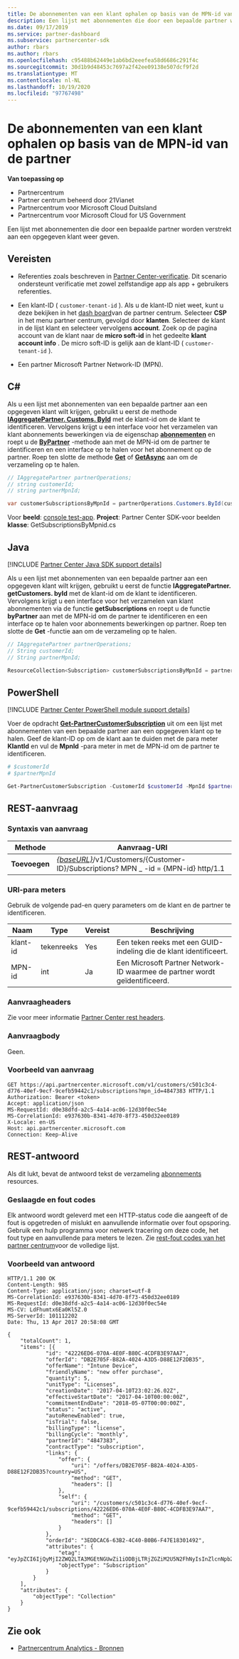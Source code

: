 ```yaml
---
title: De abonnementen van een klant ophalen op basis van de MPN-id van de partner
description: Een lijst met abonnementen die door een bepaalde partner worden verstrekt aan een opgegeven klant weer geven.
ms.date: 09/17/2019
ms.service: partner-dashboard
ms.subservice: partnercenter-sdk
author: rbars
ms.author: rbars
ms.openlocfilehash: c95488b62449e1ab6bd2eeefea58d6686c291f4c
ms.sourcegitcommit: 30d1b9d48453c7697a2f42ee09138e507dcf9f2d
ms.translationtype: MT
ms.contentlocale: nl-NL
ms.lasthandoff: 10/19/2020
ms.locfileid: "97767498"
---
```

# <a name="get-a-customers-subscriptions-by-partner-mpn-id"></a>De abonnementen van een klant ophalen op basis van de MPN-id van de partner

**Van toepassing op**

- Partnercentrum
- Partner centrum beheerd door 21Vianet
- Partnercentrum voor Microsoft Cloud Duitsland
- Partnercentrum voor Microsoft Cloud for US Government

Een lijst met abonnementen die door een bepaalde partner worden verstrekt aan een opgegeven klant weer geven.

## <a name="prerequisites"></a>Vereisten

- Referenties zoals beschreven in [Partner Center-verificatie](partner-center-authentication.md). Dit scenario ondersteunt verificatie met zowel zelfstandige app als app + gebruikers referenties.

- Een klant-ID ( `customer-tenant-id` ). Als u de klant-ID niet weet, kunt u deze bekijken in het [dash board](https://partner.microsoft.com/dashboard)van de partner centrum. Selecteer **CSP** in het menu partner centrum, gevolgd door **klanten**. Selecteer de klant in de lijst klant en selecteer vervolgens **account**. Zoek op de pagina account van de klant naar de **micro soft-id** in het gedeelte **klant account info** . De micro soft-ID is gelijk aan de klant-ID ( `customer-tenant-id` ).

- Een partner Microsoft Partner Network-ID (MPN).

## <a name="c"></a>C\#

Als u een lijst met abonnementen van een bepaalde partner aan een opgegeven klant wilt krijgen, gebruikt u eerst de methode [**IAggregatePartner. Customs. ById**](/dotnet/api/microsoft.store.partnercenter.customers.icustomercollection.byid) met de klant-id om de klant te identificeren. Vervolgens krijgt u een interface voor het verzamelen van klant abonnements bewerkingen via de eigenschap [**abonnementen**](/dotnet/api/microsoft.store.partnercenter.customers.icustomer.subscriptions) en roept u de [**ByPartner**](/dotnet/api/microsoft.store.partnercenter.subscriptions.isubscriptioncollection.bypartner) -methode aan met de MPN-id om de partner te identificeren en een interface op te halen voor het abonnement op de partner. Roep ten slotte de methode [**Get**](/dotnet/api/microsoft.store.partnercenter.genericoperations.ientireentitycollectionretrievaloperations-2.get) of [**GetAsync**](/dotnet/api/microsoft.store.partnercenter.genericoperations.ientireentitycollectionretrievaloperations-2.getasync) aan om de verzameling op te halen.

```csharp
// IAggregatePartner partnerOperations;
// string customerId;
// string partnerMpnId;

var customerSubscriptionsByMpnId = partnerOperations.Customers.ById(customerId).Subscriptions.ByPartner(partnerMpnId).Get();
```

Voor **beeld**: [console test-app](console-test-app.md). **Project**: Partner Center SDK-voor beelden **klasse**: GetSubscriptionsByMpnid.cs

## <a name="java"></a>Java

[!INCLUDE [Partner Center Java SDK support details](../includes/java-sdk-support.md)]

Als u een lijst met abonnementen van een bepaalde partner aan een opgegeven klant wilt krijgen, gebruikt u eerst de functie **IAggregatePartner. getCustomers. byId** met de klant-id om de klant te identificeren. Vervolgens krijgt u een interface voor het verzamelen van klant abonnementen via de functie **getSubscriptions** en roept u de functie **byPartner** aan met de MPN-id om de partner te identificeren en een interface op te halen voor abonnements bewerkingen op partner. Roep ten slotte de **Get** -functie aan om de verzameling op te halen.

```java
// IAggregatePartner partnerOperations;
// String customerId;
// String partnerMpnId;

ResourceCollection<Subscription> customerSubscriptionsByMpnId = partnerOperations.getCustomers().byId(customerId).getSubscriptions().byPartner(partnerMpnId).get();
```

## <a name="powershell"></a>PowerShell

[!INCLUDE [Partner Center PowerShell module support details](../includes/powershell-module-support.md)]

Voer de opdracht [**Get-PartnerCustomerSubscription**](https://github.com/Microsoft/Partner-Center-PowerShell/blob/master/docs/help/Get-PartnerCustomerSubscription.md) uit om een lijst met abonnementen van een bepaalde partner aan een opgegeven klant op te halen. Geef de klant-ID op om de klant aan te duiden met de para meter **KlantId** en vul de **MpnId** -para meter in met de MPN-id om de partner te identificeren.

```powershell
# $customerId
# $partnerMpnId

Get-PartnerCustomerSubscription -CustomerId $customerId -MpnId $partnerMpnId
```

## <a name="rest-request"></a>REST-aanvraag

### <a name="request-syntax"></a>Syntaxis van aanvraag

| Methode  | Aanvraag-URI |
|---------|----------------------------------------------------------------------------------------------------------------|
| **Toevoegen** | [*{baseURL}*](partner-center-rest-urls.md)/v1/Customers/{Customer-ID}/Subscriptions? MPN \_ -id = {MPN-id} http/1.1 |

### <a name="uri-parameters"></a>URI-para meters

Gebruik de volgende pad-en query parameters om de klant en de partner te identificeren.

| Naam        | Type   | Vereist | Beschrijving                                                 |
|-------------|--------|----------|-------------------------------------------------------------|
| klant-id | tekenreeks | Yes      | Een teken reeks met een GUID-indeling die de klant identificeert.       |
| MPN-id      | int    | Ja      | Een Microsoft Partner Network-ID waarmee de partner wordt geïdentificeerd. |

### <a name="request-headers"></a>Aanvraagheaders

Zie voor meer informatie [Partner Center rest headers](headers.md).

### <a name="request-body"></a>Aanvraagbody

Geen.

### <a name="request-example"></a>Voorbeeld van aanvraag

```http
GET https://api.partnercenter.microsoft.com/v1/customers/c501c3c4-d776-40ef-9ecf-9cefb59442c1/subscriptions?mpn_id=4847383 HTTP/1.1
Authorization: Bearer <token>
Accept: application/json
MS-RequestId: d0e38dfd-a2c5-4a14-ac06-12d30f0ec54e
MS-CorrelationId: e937630b-8341-4d70-8f73-450d32ee0189
X-Locale: en-US
Host: api.partnercenter.microsoft.com
Connection: Keep-Alive
```

## <a name="rest-response"></a>REST-antwoord

Als dit lukt, bevat de antwoord tekst de verzameling [abonnements](subscription-resources.md) resources.

### <a name="response-success-and-error-codes"></a>Geslaagde en fout codes

Elk antwoord wordt geleverd met een HTTP-status code die aangeeft of de fout is opgetreden of mislukt en aanvullende informatie over fout opsporing. Gebruik een hulp programma voor netwerk tracering om deze code, het fout type en aanvullende para meters te lezen. Zie [rest-fout codes van het partner centrum](error-codes.md)voor de volledige lijst.

### <a name="response-example"></a>Voorbeeld van antwoord

```http
HTTP/1.1 200 OK
Content-Length: 985
Content-Type: application/json; charset=utf-8
MS-CorrelationId: e937630b-8341-4d70-8f73-450d32ee0189
MS-RequestId: d0e38dfd-a2c5-4a14-ac06-12d30f0ec54e
MS-CV: LdFhumtx6Ea0Kl5Z.0
MS-ServerId: 101112202
Date: Thu, 13 Apr 2017 20:58:08 GMT

{
    "totalCount": 1,
    "items": [{
            "id": "42226ED6-070A-4E0F-B80C-4CDFB3E97AA7",
            "offerId": "DB2E705F-B82A-4024-A3D5-D88E12F2DB35",
            "offerName": "Intune Device",
            "friendlyName": "new offer purchase",
            "quantity": 5,
            "unitType": "Licenses",
            "creationDate": "2017-04-10T23:02:26.02Z",
            "effectiveStartDate": "2017-04-10T00:00:00Z",
            "commitmentEndDate": "2018-05-07T00:00:00Z",
            "status": "active",
            "autoRenewEnabled": true,
            "isTrial": false,
            "billingType": "license",
            "billingCycle": "monthly",
            "partnerId": "4847383",
            "contractType": "subscription",
            "links": {
                "offer": {
                    "uri": "/offers/DB2E705F-B82A-4024-A3D5-D88E12F2DB35?country=US",
                    "method": "GET",
                    "headers": []
                },
                "self": {
                    "uri": "/customers/c501c3c4-d776-40ef-9ecf-9cefb59442c1/subscriptions/42226ED6-070A-4E0F-B80C-4CDFB3E97AA7",
                    "method": "GET",
                    "headers": []
                }
            },
            "orderId": "3EDDCAC6-63B2-4C40-B0B6-F47E18301492",
            "attributes": {
                "etag": "eyJpZCI6IjQyMjI2ZWQ2LTA3MGEtNGUwZi1iODBjLTRjZGZiM2U5N2FhNyIsInZlcnNpb24iOjF9",
                "objectType": "Subscription"
            }
        }
    ],
    "attributes": {
        "objectType": "Collection"
    }
}
```

## <a name="see-also"></a>Zie ook

- [Partnercentrum Analytics - Bronnen](partner-center-analytics-resources.md)
